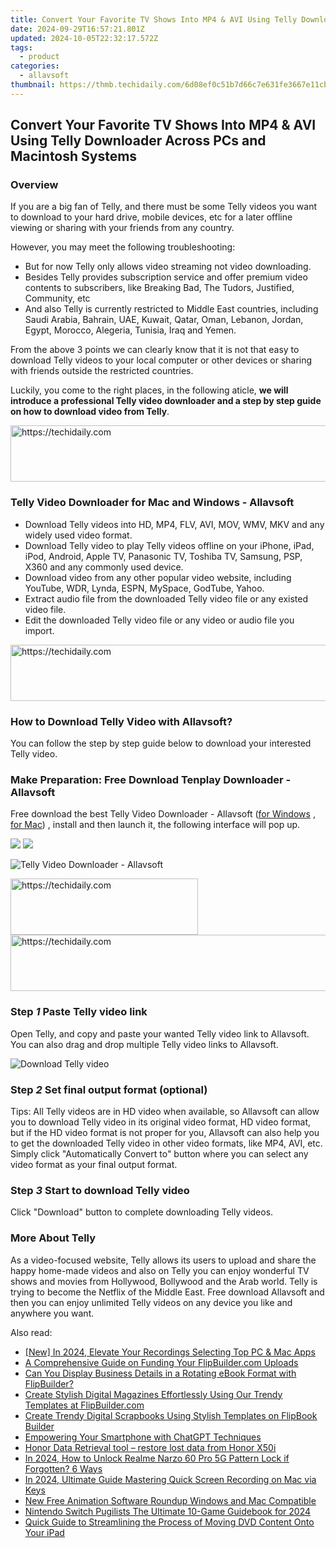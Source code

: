 ```yaml
---
title: Convert Your Favorite TV Shows Into MP4 & AVI Using Telly Downloader Across PCs and Macintosh Systems
date: 2024-09-29T16:57:21.801Z
updated: 2024-10-05T22:32:17.572Z
tags:
  - product
categories:
  - allavsoft
thumbnail: https://thmb.techidaily.com/6d08ef0c51b7d66c7e631fe3667e11cb568cec8b149ae12a4fa97fbfe5c6637e.jpg
---
```


## Convert Your Favorite TV Shows Into MP4 & AVI Using Telly Downloader Across PCs and Macintosh Systems

### Overview

If you are a big fan of Telly, and there must be some Telly videos you want to download to your hard drive, mobile devices, etc for a later offline viewing or sharing with your friends from any country.

However, you may meet the following troubleshooting:

* But for now Telly only allows video streaming not video downloading.
* Besides Telly provides subscription service and offer premium video contents to subscribers, like Breaking Bad, The Tudors, Justified, Community, etc
* And also Telly is currently restricted to Middle East countries, including Saudi Arabia, Bahrain, UAE, Kuwait, Qatar, Oman, Lebanon, Jordan, Egypt, Morocco, Alegeria, Tunisia, Iraq and Yemen.

From the above 3 points we can clearly know that it is not that easy to download Telly videos to your local computer or other devices or sharing with friends outside the restricted countries.

Luckily, you come to the right places, in the following aticle, **we will introduce a professional Telly video downloader and a step by step guide on how to download video from Telly**.

<!-- affiliate ads begin -->
<a href="https://unicoeye.pxf.io/c/5597632/2134246/18498" target="_top" id="2134246">
  <img src="//a.impactradius-go.com/display-ad/18498-2134246" border="0" alt="https://techidaily.com" width="728" height="90"/>
</a>
<img height="0" width="0" src="https://unicoeye.pxf.io/i/5597632/2134246/18498" style="position:absolute;visibility:hidden;" border="0" />
<!-- affiliate ads end -->

### Telly Video Downloader for Mac and Windows - Allavsoft

* Download Telly videos into HD, MP4, FLV, AVI, MOV, WMV, MKV and any widely used video format.
* Download Telly video to play Telly videos offline on your iPhone, iPad, iPod, Android, Apple TV, Panasonic TV, Toshiba TV, Samsung, PSP, X360 and any commonly used device.
* Download video from any other popular video website, including YouTube, WDR, Lynda, ESPN, MySpace, GodTube, Yahoo.
* Extract audio file from the downloaded Telly video file or any existed video file.
* Edit the downloaded Telly video file or any video or audio file you import.

<!-- affiliate ads begin -->
<a href="https://appsumo.8odi.net/c/5597632/2094421/7443" target="_top" id="2094421">
  <img src="//a.impactradius-go.com/display-ad/7443-2094421" border="0" alt="https://techidaily.com" width="728" height="90"/>
</a>
<img height="0" width="0" src="https://appsumo.8odi.net/i/5597632/2094421/7443" style="position:absolute;visibility:hidden;" border="0" />
<!-- affiliate ads end -->

### How to Download Telly Video with Allavsoft?

You can follow the step by step guide below to download your interested Telly video.

### Make Preparation: Free Download Tenplay Downloader - Allavsoft

Free download the best Telly Video Downloader - Allavsoft ([for Windows](https://tools.techidaily.com/allavsoft/products/) , [for Mac](https://tools.techidaily.com/allavsoft/products/)) , install and then launch it, the following interface will pop up.

[![](https://www.allavsoft.com/how-to/../images/how-to/free-download-win.jpg)](https://tools.techidaily.com/allavsoft/products/) [![](https://www.allavsoft.com/how-to/../images/how-to/free-download-mac.jpg)](https://tools.techidaily.com/allavsoft/products/)

![Telly Video Downloader - Allavsoft](https://www.allavsoft.com/how-to/../images/allavsoft/screen-shot-600.jpg)

<!-- affiliate ads begin -->
<a href="https://review-au.sjv.io/c/5597632/2098704/14409" target="_top" id="2098704">
  <img src="//a.impactradius-go.com/display-ad/14409-2098704" border="0" alt="https://techidaily.com" width="300" height="90"/>
</a>
<img height="0" width="0" src="https://review-au.sjv.io/i/5597632/2098704/14409" style="position:absolute;visibility:hidden;" border="0" />
<!-- affiliate ads end -->

<!-- affiliate ads begin -->
<a href="https://imp.i357552.net/c/5597632/947750/11832" target="_top" id="947750">
  <img src="//a.impactradius-go.com/display-ad/11832-947750" border="0" alt="https://techidaily.com" width="728" height="90"/>
</a>
<img height="0" width="0" src="https://imp.i357552.net/i/5597632/947750/11832" style="position:absolute;visibility:hidden;" border="0" />
<!-- affiliate ads end -->

### Step _1_ Paste Telly video link

Open Telly, and copy and paste your wanted Telly video link to Allavsoft. You can also drag and drop multiple Telly video links to Allavsoft.

![Download Telly video](https://www.allavsoft.com/how-to/../images/how-to/download-Tenplay-video/download-tenplay-video.jpg)

### Step _2_ Set final output format (optional)

Tips: All Telly videos are in HD video when available, so Allavsoft can allow you to download Telly video in its original video format, HD video format, but if the HD video format is not proper for you, Allavsoft can also help you to get the downloaded Telly video in other video formats, like MP4, AVI, etc. Simply click "Automatically Convert to" button where you can select any video format as your final output format.

### Step _3_ Start to download Telly video

Click "Download" button to complete downloading Telly videos.

### More About Telly

As a video-focused website, Telly allows its users to upload and share the happy home-made videos and also on Telly you can enjoy wonderful TV shows and movies from Hollywood, Bollywood and the Arab world. Telly is trying to become the Netflix of the Middle East. Free download Allavsoft and then you can enjoy unlimited Telly videos on any device you like and anywhere you want.

<ins class="adsbygoogle"
     style="display:block"
     data-ad-format="autorelaxed"
     data-ad-client="ca-pub-7571918770474297"
     data-ad-slot="1223367746"></ins>

<ins class="adsbygoogle"
     style="display:block"
     data-ad-client="ca-pub-7571918770474297"
     data-ad-slot="8358498916"
     data-ad-format="auto"
     data-full-width-responsive="true"></ins>

<span class="atpl-alsoreadstyle">Also read:</span>
<div><ul>
<li><a href="https://remote-screen-capture.techidaily.com/new-in-2024-elevate-your-recordings-selecting-top-pc-and-mac-apps/"><u>[New] In 2024, Elevate Your Recordings Selecting Top PC & Mac Apps</u></a></li>
<li><a href="https://win-alternatives.techidaily.com/a-comprehensive-guide-on-funding-your-flipbuildercom-uploads/"><u>A Comprehensive Guide on Funding Your FlipBuilder.com Uploads</u></a></li>
<li><a href="https://win-alternatives.techidaily.com/can-you-display-business-details-in-a-rotating-ebook-format-with-flipbuilder/"><u>Can You Display Business Details in a Rotating eBook Format with FlipBuilder?</u></a></li>
<li><a href="https://win-alternatives.techidaily.com/create-stylish-digital-magazines-effortlessly-using-our-trendy-templates-at-flipbuildercom/"><u>Create Stylish Digital Magazines Effortlessly Using Our Trendy Templates at FlipBuilder.com</u></a></li>
<li><a href="https://win-alternatives.techidaily.com/create-trendy-digital-scrapbooks-using-stylish-templates-on-flipbook-builder/"><u>Create Trendy Digital Scrapbooks Using Stylish Templates on FlipBook Builder</u></a></li>
<li><a href="https://tech-savvy.techidaily.com/empowering-your-smartphone-with-chatgpt-techniques/"><u>Empowering Your Smartphone with ChatGPT Techniques</u></a></li>
<li><a href="https://phone-solutions.techidaily.com/honor-data-retrieval-tool-restore-lost-data-from-honor-x50i-by-fonelab-android-recover-data/"><u>Honor Data Retrieval tool – restore lost data from Honor X50i</u></a></li>
<li><a href="https://easy-unlock-android.techidaily.com/in-2024-how-to-unlock-realme-narzo-60-pro-5g-pattern-lock-if-forgotten-6-ways-by-drfone-android/"><u>In 2024, How to Unlock Realme Narzo 60 Pro 5G Pattern Lock if Forgotten? 6 Ways</u></a></li>
<li><a href="https://video-screen-grab.techidaily.com/in-2024-ultimate-guide-mastering-quick-screen-recording-on-mac-via-keys/"><u>In 2024, Ultimate Guide Mastering Quick Screen Recording on Mac via Keys</u></a></li>
<li><a href="https://ai-vdieo-software.techidaily.com/new-free-animation-software-roundup-windows-and-mac-compatible/"><u>New Free Animation Software Roundup Windows and Mac Compatible</u></a></li>
<li><a href="https://video-capture.techidaily.com/nintendo-switch-pugilists-the-ultimate-10-game-guidebook-for-2024/"><u>Nintendo Switch Pugilists The Ultimate 10-Game Guidebook for 2024</u></a></li>
<li><a href="https://some-knowledge.techidaily.com/quick-guide-to-streamlining-the-process-of-moving-dvd-content-onto-your-ipad/"><u>Quick Guide to Streamlining the Process of Moving DVD Content Onto Your iPad</u></a></li>
</ul></div>

